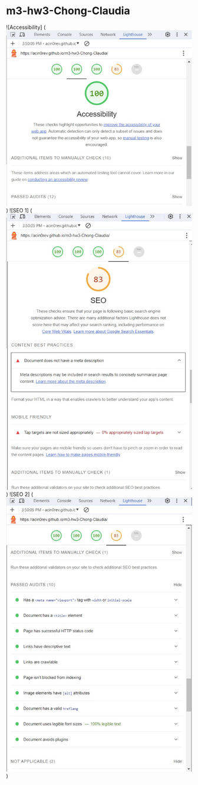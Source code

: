 # m3-hw3-Chong-Claudia
![Accessibility] (![C:\Users\aidua\OneDrive\Escritorio\HW1\m3-hw3-Chong-Claudia\Accessibility.jpg](Accessibility.jpg))
![SEO 1] (![C:\Users\aidua\OneDrive\Escritorio\HW1\m3-hw3-Chong-Claudia\SEO 01.jpg](<SEO 01.jpg>))
![SEO 2] (![C:\Users\aidua\OneDrive\Escritorio\HW1\m3-hw3-Chong-Claudia\SEO 02.jpg](<SEO 02.jpg>))